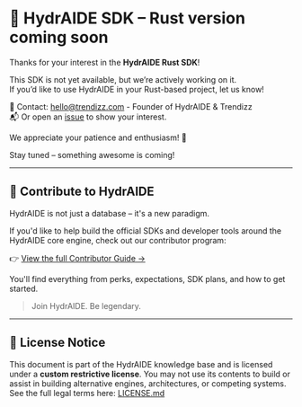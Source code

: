 # 🚀 HydrAIDE SDK – Rust version coming soon

Thanks for your interest in the **HydrAIDE Rust SDK**!

This SDK is not yet available, but we’re actively working on it.  
If you’d like to use HydrAIDE in your Rust-based project, let us know!

📩 Contact: [hello@trendizz.com](mailto:hello@trendizz.com) - Founder of HydrAIDE & Trendizz      
📬 Or open an [issue](https://github.com/hydraide/hydraide/issues) to show your interest.

We appreciate your patience and enthusiasm! 🙏

Stay tuned – something awesome is coming!

---

## 🤝 Contribute to HydrAIDE

HydrAIDE is not just a database – it's a new paradigm.

If you'd like to help build the official SDKs and developer tools around the HydrAIDE core engine, check out our contributor program:

👉 [View the full Contributor Guide →](/CONTRIBUTORS.md)

You'll find everything from perks, expectations, SDK plans, and how to get started.

> Join HydrAIDE. Be legendary.

---

## 📄 **License Notice**

This document is part of the HydrAIDE knowledge base and is licensed under a **custom restrictive license**.
You may not use its contents to build or assist in building alternative engines, architectures, or competing systems.
See the full legal terms here: [LICENSE.md](/LICENSE.md)
